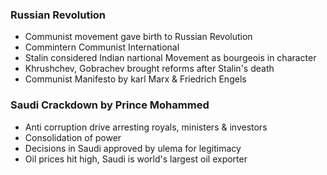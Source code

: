 ### Russian Revolution
- Communist movement gave birth to Russian Revolution
- Commintern Communist International
- Stalin considered Indian nartional Movement as bourgeois in character
- Khrushchev, Gobrachev brought reforms after Stalin's death
- Communist Manifesto by karl Marx & Friedrich Engels

### Saudi Crackdown by Prince Mohammed
- Anti corruption drive arresting royals, ministers & investors
- Consolidation of power
- Decisions in Saudi approved by ulema for legitimacy
- Oil prices hit high, Saudi is world's largest oil exporter



